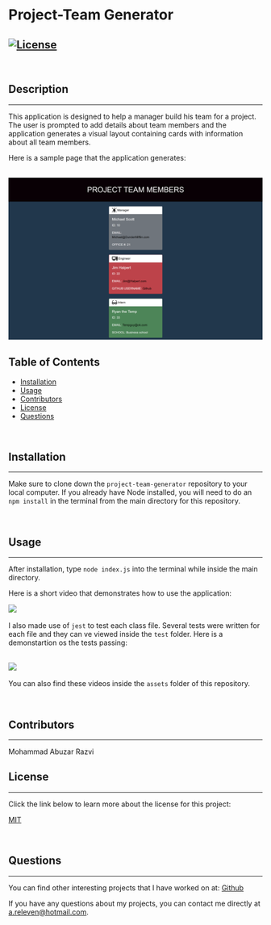 # Project-Team Generator
  
  
  [![License](https://img.shields.io/badge/License-MIT-yellow.svg)](https://opensource.org/licenses/MIT)
---

  <br>
  
  ## Description 
  ---
  This application is designed to help a manager build his team for a project. The user is prompted to add details about team members and the application generates a visual layout containing cards with information about all team members.

  Here is a sample page that the application generates:
  
  <br>

  <img src = "./assets//images/generated.png">

  <br>

  ## Table of Contents
  - [Installation](#installation)
  - [Usage](#usage)
  - [Contributors](#contributors)
  - [License](#license)
  - [Questions](#questions)

  <br>

  ## Installation 
  ---
  Make sure to clone down the `project-team-generator` repository to your local computer. If you already have Node installed, you will need to do an `npm install` in the terminal from the main directory for this repository.

  <br>

  ## Usage
  ---
  After installation, type `node index.js` into the terminal while inside the main directory. 

  Here is a short video that demonstrates how to use the application:

  <img src = "./assets/videos/demoGif.gif">

  <br>

  I also made use of `jest` to test each class file. Several tests were written for each file and they can ve viewed inside the `test` folder. Here is a demonstartion os the tests passing:

  <br>

  <img src = "./assets/videos/testVid.gif">

<br>

  You can also find these videos inside the `assets` folder of this repository.

  <br>

  ## Contributors
  ---
  Mohammad Abuzar Razvi

  ## License 
  ---
  Click the link below to learn more about the license for this project:

  <a href = "https://opensource.org/licenses/MIT"> MIT </a>
  
  <br>

  ## Questions
  ---
  You can find other interesting projects that I have worked on at:
  <a href = "https://github.com/moecancode"> Github </a>

  If you have any questions about my projects, you can contact me directly at a.releven@hotmail.com. 
